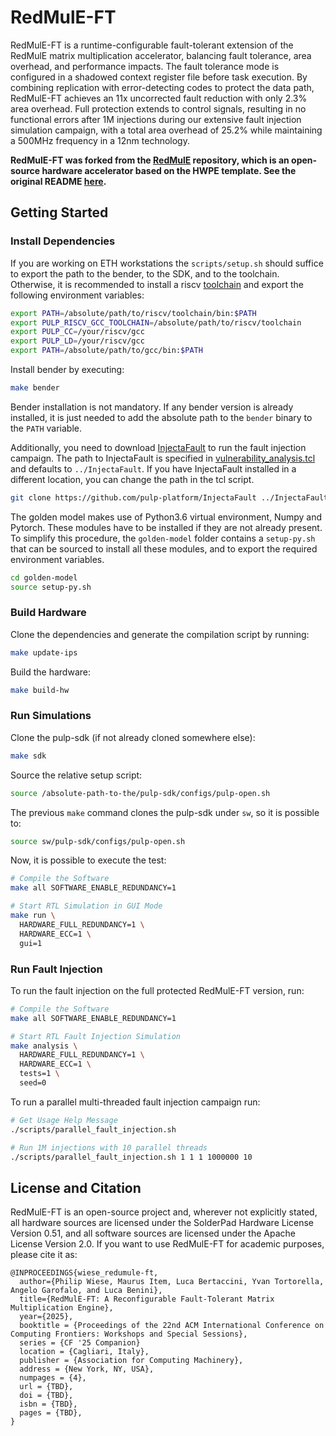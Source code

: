 # RedMulE-FT
RedMulE-FT is a runtime-configurable fault-tolerant extension of the RedMulE matrix multiplication accelerator, balancing fault tolerance, area overhead, and performance impacts. The fault tolerance mode is configured in a shadowed context register file before task execution. By combining replication with error-detecting codes to protect the data path, RedMulE-FT achieves an 11x uncorrected fault reduction with only 2.3% area overhead. Full protection extends to control signals, resulting in no functional errors after 1M injections during our extensive fault injection simulation campaign, with a total area overhead of 25.2% while maintaining a 500MHz frequency in a 12nm technology.

**RedMulE-FT was forked from the [RedMulE](https://github.com/pulp-platform/redmule) repository, which is an open-source hardware accelerator based on the HWPE template. See the original README [here](README_RedMulE.md).**

## Getting Started

### Install Dependencies
If you are working on ETH workstations the `scripts/setup.sh` should suffice to export the path to the bender, to the SDK, and to the toolchain. Otherwise, it is recommended to install a riscv [toolchain](https://github.com/pulp-platform/pulp-riscv-gnu-toolchain) and export the following environment variables:
```bash
export PATH=/absolute/path/to/riscv/toolchain/bin:$PATH
export PULP_RISCV_GCC_TOOLCHAIN=/absolute/path/to/riscv/toolchain
export PULP_CC=/your/riscv/gcc
export PULP_LD=/your/riscv/gcc
export PATH=/absolute/path/to/gcc/bin:$PATH
```
Install bender by executing:
```bash
make bender
```
Bender installation is not mandatory. If any bender version is already installed, it is just needed to add the absolute path to the `bender` binary to the `PATH` variable.

Additionally, you need to download [InjectaFault](https://github.com/pulp-platform/InjectaFault) to run the fault injection campaign.
The path to InjectaFault is specified in [vulnerability_analysis.tcl](vulnerability_analysis/vulnerability_analysis.tcl) and defaults to `../InjectaFault`. If you have InjectaFault installed in a different location, you can change the path in the tcl script.

```bash
git clone https://github.com/pulp-platform/InjectaFault ../InjectaFault
```

The golden model makes use of Python3.6 virtual environment, Numpy and Pytorch. These modules have
to be installed if they are not already present. To simplify this procedure, the `golden-model` folder
contains a `setup-py.sh` that can be sourced to install all these modules, and to export the
required environment variables.
```bash
cd golden-model
source setup-py.sh
```

### Build Hardware

Clone the dependencies and generate the compilation script by running:
```bash
make update-ips
```

Build the hardware:
```bash
make build-hw
```

### Run Simulations
Clone the pulp-sdk (if not already cloned somewhere else):
```bash
make sdk
```

Source the relative setup script:
```bash
source /absolute-path-to-the/pulp-sdk/configs/pulp-open.sh
```

The previous `make` command clones the pulp-sdk under `sw`, so it is possible to:
```bash
source sw/pulp-sdk/configs/pulp-open.sh
```

Now, it is possible to execute the test:
```bash
# Compile the Software
make all SOFTWARE_ENABLE_REDUNDANCY=1

# Start RTL Simulation in GUI Mode
make run \
  HARDWARE_FULL_REDUNDANCY=1 \
  HARDWARE_ECC=1 \
  gui=1
```

### Run Fault Injection
To run the fault injection on the full protected RedMulE-FT version, run:
```bash
# Compile the Software
make all SOFTWARE_ENABLE_REDUNDANCY=1

# Start RTL Fault Injection Simulation
make analysis \
  HARDWARE_FULL_REDUNDANCY=1 \
  HARDWARE_ECC=1 \
  tests=1 \
  seed=0
```

To run a parallel multi-threaded fault injection campaign run:
```bash
# Get Usage Help Message
./scripts/parallel_fault_injection.sh

# Run 1M injections with 10 parallel threads
./scripts/parallel_fault_injection.sh 1 1 1 1000000 10
```

## License and Citation
RedMulE-FT is an open-source project and, wherever not explicitly stated, all hardware sources
are licensed under the SolderPad Hardware License Version 0.51, and all software sources
are licensed under the Apache License Version 2.0.
If you want to use RedMulE-FT for academic purposes, please cite it as:

```
@INPROCEEDINGS{wiese_redumule-ft,
  author={Philip Wiese, Maurus Item, Luca Bertaccini, Yvan Tortorella, Angelo Garofalo, and Luca Benini},
  title={RedMulE-FT: A Reconfigurable Fault-Tolerant Matrix Multiplication Engine},
  year={2025},
  booktitle = {Proceedings of the 22nd ACM International Conference on Computing Frontiers: Workshops and Special Sessions},
  series = {CF '25 Companion}
  location = {Cagliari, Italy},
  publisher = {Association for Computing Machinery},
  address = {New York, NY, USA},
  numpages = {4},
  url = {TBD},
  doi = {TBD},
  isbn = {TBD},
  pages = {TBD},
}
```
